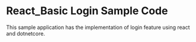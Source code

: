 
# React_Basic Login Sample Code

This sample application has the implementation of login feature using react and dotnetcore.
